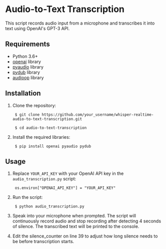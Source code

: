 # Audio-to-Text Transcription

This script records audio input from a microphone and transcribes it into text using OpenAI's GPT-3 API.

## Requirements

- Python 3.6+
- [openai](https://pypi.org/project/openai/) library
- [pyaudio](https://pypi.org/project/PyAudio/) library
- [pydub](https://pypi.org/project/pydub/) library
- [audioop](https://docs.python.org/3/library/audioop.html) library

## Installation

1. Clone the repository:

        $ git clone https://github.com/your_username/whisper-realtime-audio-to-text-transcription.git

        $ cd audio-to-text-transcription

2. Install the required libraries:

        $ pip install openai pyaudio pydub

## Usage
1. Replace `YOUR_API_KEY` with your OpenAI API key in the `audio_transcription.py` script:

        os.environ["OPENAI_API_KEY"] = "YOUR_API_KEY"

2. Run the script:

        $ python audio_transcription.py

3. Speak into your microphone when prompted. The script will continuously record audio and stop recording after detecting 4 seconds of silence. The transcribed text will be printed to the console.

4. Edit the silence_counter on line 39 to adjust how long silence needs to be before transcription starts.